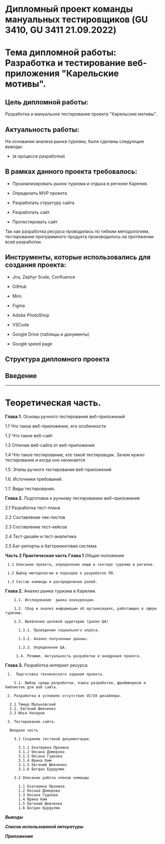 # Дипломный проект команды мануальных тестировщиков (GU 3410, GU 3411 21.09.2022)


# Тема дипломной работы: Разработка и тестирование веб-приложения "Карельские мотивы".

## Цель дипломной работы:

Разработка и мануальное тестирование проекта "Карельские мотивы".

## Актуальность работы:

На основании анализа рынка туризма, были сделаны следующие выводы:

* (в процессе разработки)

## В рамках данного проекта требовалось:

* Проанализировать рынок туризма и отдыха в регионе Карелия.

* Определить MVP проекта

* Разработать структуру сайта

* Разработать сайт

* Протестировать сайт

Так как разработка ресурса проводилась по гибким методологиям, тестирование программного продукта производилось на протяжении всей разработки.

## Инструменты, которые использовались для создания проекта:

* Jira, Zephyr Scale, Confluence

* GitHub

* Miro

* Figma

* Adobe PhotoShop

* VSCode

* Google Drive (таблицы и документы)

* Google speed page

## Структура дипломного проекта

## Введение
---

# Теоретическая часть.

**Глава 1.** Основы ручного тестирования веб-приложений 

1.1 Что такое веб-приложение, его особенности

1.2 Что такое веб-сайт

1.3 Отличие веб-сайта от веб-приложения

1.4 Что такое тестирование, кто такой тестировщик. Зачем нужно тестирование и когда оно начинается

1.5. Этапы ручного тестирования веб-приложений

1.6. Источники требований.

1.7. Виды тестирования.
  
**Глава 2.** Подготовка к ручному тестированию веб-приложения 

2.1 Разработка тест-плана
    
2.2 Составление чек-листов

2.3 Составление тест-кейсов

2.4 Тест-дизайн и тест-аналитика

2.5 Баг-репорты и багтрекинговая система

**Часть 2 Практическая часть**
**Глава 1** Общие положения

     1.1 Описание проекта, определение ниши в секторе туризма в регионе.

     1.2 Выбор методологии и подходов к разработке ПО.

     1.3 Состав команды и распределение ролей.

  **Глава 2.** Анализ рынка туризма в Карелии.
   
        1.1. Исследование  рынка конкуренции.

        1.2. Сбор и анализ информации об организациях, работающих в сфере туризма. 

        1.3. Выявление целевой аудитории (далее ЦА)

          1.3.1. Проведение социального опроса.

          1.3.2. Анализ полученных данных.

          1.3.3. Определение ЦА.
        
         1.4. Резюме. Актуальность разработки и внедрения проекта.

   **Глава 3.** Разработка интернет ресурса

     1.  Подготовка технического задания проекта.
       
        1.1. Выбор среды разработки, языка разработки, фреймворков и библиотек для веб сайта.
        
     2. Разработка в условиях отсутствия UI/UX дизайнера.

      2.1 Тимур Мальковский
      2.2. Евгений Шевченко
      2.3 Илья Назаров

     3. Тестирование сайта.

      Вводная часть

        3.1 Создание тестовой документации.
        
          3.1.1 Екатерина Пронина 
          3.1.2 Оксана Доморова 
          3.1.3 Оксана Гудкова 
          3.1.4 Ирина Ким 
          3.1.5 Евгений Шевченко 
          3.1.6 Богдан Бурдулюк 

        3.2 Описание работы членов команды

          1.1 Екатерина Пронина 
          1.2 Оксана Доморова 
          1.3 Оксана Гудкова 
          1.4 Ирина Ким 
          1.5 Евгений Шевченко 
          1.6 Богдан Бурдулюк 
          

   ***Выводы***

   ***Список использованой литературы***
      
   ***Приложения***


